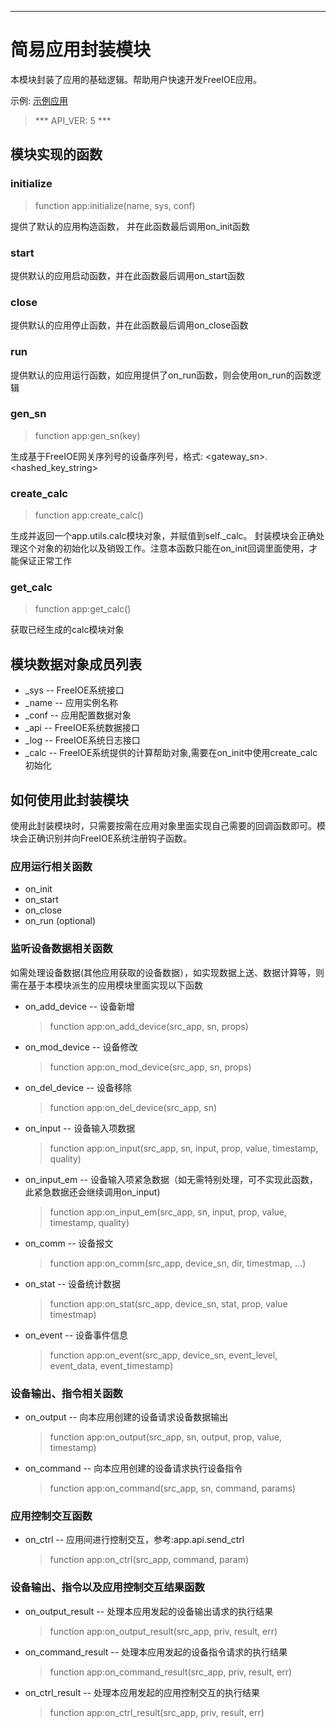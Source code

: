 
---

# 简易应用封装模块


本模块封装了应用的基础逻辑。帮助用户快速开发FreeIOE应用。

示例: [示例应用](https://github.com/freeioe/freeioe_example_apps/blob/master/sample/app.lua)

> *** API_VER: 5 ***

## 模块实现的函数

### initialize
> function app:initialize(name, sys, conf)
>

提供了默认的应用构造函数， 并在此函数最后调用on_init函数

### start

提供默认的应用启动函数，并在此函数最后调用on_start函数

### close

提供默认的应用停止函数，并在此函数最后调用on_close函数

### run

提供默认的应用运行函数，如应用提供了on_run函数，则会使用on_run的函数逻辑


### gen_sn
> function app:gen_sn(key)
> 

生成基于FreeIOE网关序列号的设备序列号，格式: <gateway_sn>.<hashed_key_string>

### create_calc
> function app:create_calc()
> 

生成并返回一个app.utils.calc模块对象，并赋值到self._calc。 封装模块会正确处理这个对象的初始化以及销毁工作。注意本函数只能在on_init回调里面使用，才能保证正常工作

### get_calc
> function app:get_calc()
>

获取已经生成的calc模块对象


## 模块数据对象成员列表

* \_sys -- FreeIOE系统接口
* \_name -- 应用实例名称
* \_conf -- 应用配置数据对象
* \_api -- FreeIOE系统数据接口
* \_log -- FreeIOE系统日志接口
* \_calc -- FreeIOE系统提供的计算帮助对象,需要在on_init中使用create_calc初始化


## 如何使用此封装模块

使用此封装模块时，只需要按需在应用对象里面实现自己需要的回调函数即可。模块会正确识别并向FreeIOE系统注册钩子函数。 

### 应用运行相关函数

* on_init
* on_start
* on_close
* on_run (optional)


### 监听设备数据相关函数

如需处理设备数据(其他应用获取的设备数据），如实现数据上送、数据计算等，则需在基于本模块派生的应用模块里面实现以下函数

* on_add_device -- 设备新增
	> function app:on_add_device(src_app, sn, props)
* on_mod_device -- 设备修改
	> function app:on_mod_device(src_app, sn, props)
* on_del_device -- 设备移除
	> function app:on_del_device(src_app, sn)
* on_input -- 设备输入项数据
	> function app:on_input(src_app, sn, input, prop, value, timestamp, quality)
* on_input_em -- 设备输入项紧急数据（如无需特别处理，可不实现此函数，此紧急数据还会继续调用on_input)
	> function app:on_input_em(src_app, sn, input, prop, value, timestamp, quality)
* on_comm -- 设备报文
	> function app:on_comm(src_app, device_sn, dir, timestmap, ...)
* on_stat -- 设备统计数据
	> function app:on_stat(src_app, device_sn, stat, prop, value timestmap)
* on_event -- 设备事件信息
	> function app:on_event(src_app, device_sn, event_level, event_data, event_timestamp)


### 设备输出、指令相关函数

* on_output -- 向本应用创建的设备请求设备数据输出
	> function app:on_output(src_app, sn, output, prop, value, timestamp)
* on_command -- 向本应用创建的设备请求执行设备指令
	> function app:on_command(src_app, sn, command, params)

### 应用控制交互函数

* on_ctrl -- 应用间进行控制交互，参考:app.api.send_ctrl
	> function app:on_ctrl(src_app, command, param)

### 设备输出、指令以及应用控制交互结果函数

* on_output_result -- 处理本应用发起的设备输出请求的执行结果
	> function app:on_output_result(src_app, priv, result, err)
* on_command_result -- 处理本应用发起的设备指令请求的执行结果
	> function app:on_command_result(src_app, priv, result, err)
* on_ctrl_result -- 处理本应用发起的应用控制交互的执行结果
	> function app:on_ctrl_result(src_app, priv, result, err)


